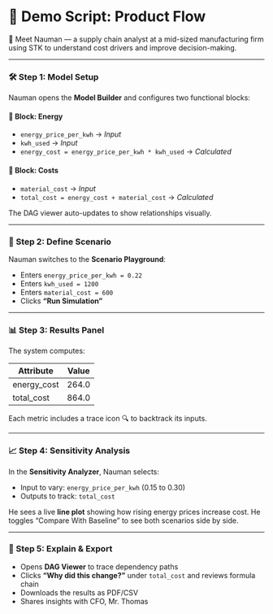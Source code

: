 # 🧪 Demo Script: Product Flow

👤 Meet Nauman — a supply chain analyst at a mid-sized manufacturing firm using STK to understand cost drivers and improve decision-making.

---

### 🛠️ Step 1: Model Setup
Nauman opens the **Model Builder** and configures two functional blocks:

#### 🔹 Block: Energy
- `energy_price_per_kwh` → *Input*
- `kwh_used` → *Input*
- `energy_cost = energy_price_per_kwh * kwh_used` → *Calculated*

#### 🔹 Block: Costs
- `material_cost` → *Input*
- `total_cost = energy_cost + material_cost` → *Calculated*

The DAG viewer auto-updates to show relationships visually.

---

### 🧪 Step 2: Define Scenario
Nauman switches to the **Scenario Playground**:
- Enters `energy_price_per_kwh = 0.22`
- Enters `kwh_used = 1200`
- Enters `material_cost = 600`
- Clicks **“Run Simulation”**

---

### 📊 Step 3: Results Panel
The system computes:

| Attribute     | Value   |
|---------------|---------|
| energy_cost   | 264.0   |
| total_cost    | 864.0   |

Each metric includes a trace icon 🔍 to backtrack its inputs.

---

### 📈 Step 4: Sensitivity Analysis
In the **Sensitivity Analyzer**, Nauman selects:
- Input to vary: `energy_price_per_kwh` (0.15 to 0.30)
- Outputs to track: `total_cost`

He sees a live **line plot** showing how rising energy prices increase cost.
He toggles “Compare With Baseline” to see both scenarios side by side.

---

### 🧠 Step 5: Explain & Export
- Opens **DAG Viewer** to trace dependency paths
- Clicks **“Why did this change?”** under `total_cost` and reviews formula chain
- Downloads the results as PDF/CSV
- Shares insights with CFO, Mr. Thomas

